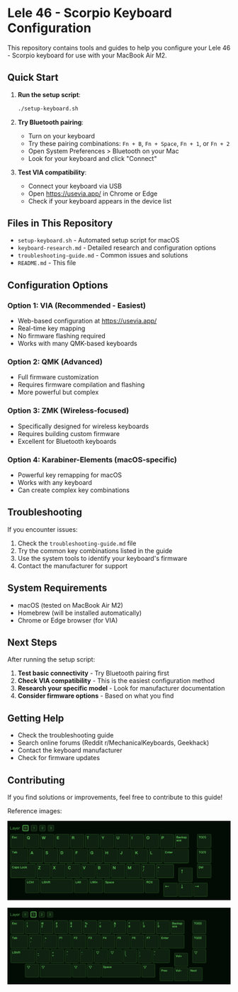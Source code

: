 # Lele 46 - Scorpio Keyboard Configuration

This repository contains tools and guides to help you configure your Lele 46 - Scorpio keyboard for use with your MacBook Air M2.

## Quick Start

1. **Run the setup script**:
   ```bash
   ./setup-keyboard.sh
   ```

2. **Try Bluetooth pairing**:
   - Turn on your keyboard
   - Try these pairing combinations: `Fn + B`, `Fn + Space`, `Fn + 1`, or `Fn + 2`
   - Open System Preferences > Bluetooth on your Mac
   - Look for your keyboard and click "Connect"

3. **Test VIA compatibility**:
   - Connect your keyboard via USB
   - Open https://usevia.app/ in Chrome or Edge
   - Check if your keyboard appears in the device list

## Files in This Repository

- `setup-keyboard.sh` - Automated setup script for macOS
- `keyboard-research.md` - Detailed research and configuration options
- `troubleshooting-guide.md` - Common issues and solutions
- `README.md` - This file

## Configuration Options

### Option 1: VIA (Recommended - Easiest)
- Web-based configuration at https://usevia.app/
- Real-time key mapping
- No firmware flashing required
- Works with many QMK-based keyboards

### Option 2: QMK (Advanced)
- Full firmware customization
- Requires firmware compilation and flashing
- More powerful but complex

### Option 3: ZMK (Wireless-focused)
- Specifically designed for wireless keyboards
- Requires building custom firmware
- Excellent for Bluetooth keyboards

### Option 4: Karabiner-Elements (macOS-specific)
- Powerful key remapping for macOS
- Works with any keyboard
- Can create complex key combinations

## Troubleshooting

If you encounter issues:

1. Check the `troubleshooting-guide.md` file
2. Try the common key combinations listed in the guide
3. Use the system tools to identify your keyboard's firmware
4. Contact the manufacturer for support

## System Requirements

- macOS (tested on MacBook Air M2)
- Homebrew (will be installed automatically)
- Chrome or Edge browser (for VIA)

## Next Steps

After running the setup script:

1. **Test basic connectivity** - Try Bluetooth pairing first
2. **Check VIA compatibility** - This is the easiest configuration method
3. **Research your specific model** - Look for manufacturer documentation
4. **Consider firmware options** - Based on what you find

## Getting Help

- Check the troubleshooting guide
- Search online forums (Reddit r/MechanicalKeyboards, Geekhack)
- Contact the keyboard manufacturer
- Check for firmware updates

## Contributing

If you find solutions or improvements, feel free to contribute to this guide! 

Reference images:

![Lele 46 Layer 0](./lele46-layer0.png)

![Lele 46 Layer 1](./lele46-layer1.png)